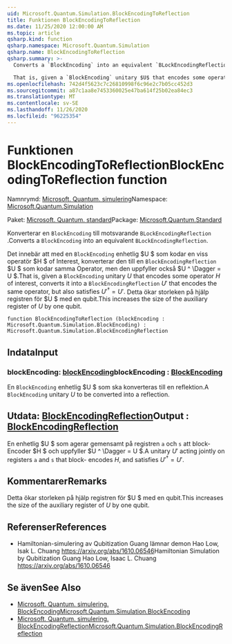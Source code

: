 ```yaml
---
uid: Microsoft.Quantum.Simulation.BlockEncodingToReflection
title: Funktionen BlockEncodingToReflection
ms.date: 11/25/2020 12:00:00 AM
ms.topic: article
qsharp.kind: function
qsharp.namespace: Microsoft.Quantum.Simulation
qsharp.name: BlockEncodingToReflection
qsharp.summary: >-
  Converts a `BlockEncoding` into an equivalent `BLockEncodingReflection`.

  That is, given a `BlockEncoding` unitary $U$ that encodes some operator $H$ of interest, converts it into a `BlockEncodingReflection` $U'$ that encodes the same operator, but also satisfies $U'^\dagger = U'$. This increases the size of the auxiliary register of $U$ by one qubit.
ms.openlocfilehash: 742d4f5623c7c26810998f6c96e2c7b05cc452d3
ms.sourcegitcommit: a87c1aa8e7453360025e47ba614f25b02ea84ec3
ms.translationtype: MT
ms.contentlocale: sv-SE
ms.lasthandoff: 11/26/2020
ms.locfileid: "96225354"
---
```

# <a name="blockencodingtoreflection-function"></a><span data-ttu-id="202d8-102">Funktionen BlockEncodingToReflection</span><span class="sxs-lookup"><span data-stu-id="202d8-102">BlockEncodingToReflection function</span></span>

<span data-ttu-id="202d8-103">Namnrymd: [Microsoft. Quantum. simulering](xref:Microsoft.Quantum.Simulation)</span><span class="sxs-lookup"><span data-stu-id="202d8-103">Namespace: [Microsoft.Quantum.Simulation](xref:Microsoft.Quantum.Simulation)</span></span>

<span data-ttu-id="202d8-104">Paket: [Microsoft. Quantum. standard](https://nuget.org/packages/Microsoft.Quantum.Standard)</span><span class="sxs-lookup"><span data-stu-id="202d8-104">Package: [Microsoft.Quantum.Standard](https://nuget.org/packages/Microsoft.Quantum.Standard)</span></span>


<span data-ttu-id="202d8-105">Konverterar en `BlockEncoding` till motsvarande `BLockEncodingReflection` .</span><span class="sxs-lookup"><span data-stu-id="202d8-105">Converts a `BlockEncoding` into an equivalent `BLockEncodingReflection`.</span></span>

<span data-ttu-id="202d8-106">Det innebär att med en `BlockEncoding` enhetlig $U $ som kodar en viss operatör $H $ of Interest, konverterar den till en `BlockEncodingReflection` $U $ som kodar samma Operator, men den uppfyller också $U ^ \Dagger = U $.</span><span class="sxs-lookup"><span data-stu-id="202d8-106">That is, given a `BlockEncoding` unitary $U$ that encodes some operator $H$ of interest, converts it into a `BlockEncodingReflection` $U'$ that encodes the same operator, but also satisfies $U'^\dagger = U'$.</span></span>
<span data-ttu-id="202d8-107">Detta ökar storleken på hjälp registren för $U $ med en qubit.</span><span class="sxs-lookup"><span data-stu-id="202d8-107">This increases the size of the auxiliary register of $U$ by one qubit.</span></span>

```qsharp
function BlockEncodingToReflection (blockEncoding : Microsoft.Quantum.Simulation.BlockEncoding) : Microsoft.Quantum.Simulation.BlockEncodingReflection
```


## <a name="input"></a><span data-ttu-id="202d8-108">Indata</span><span class="sxs-lookup"><span data-stu-id="202d8-108">Input</span></span>

### <a name="blockencoding--blockencoding"></a><span data-ttu-id="202d8-109">blockEncoding: [blockEncoding](xref:Microsoft.Quantum.Simulation.BlockEncoding)</span><span class="sxs-lookup"><span data-stu-id="202d8-109">blockEncoding : [BlockEncoding](xref:Microsoft.Quantum.Simulation.BlockEncoding)</span></span>

<span data-ttu-id="202d8-110">En `BlockEncoding` enhetlig $U $ som ska konverteras till en reflektion.</span><span class="sxs-lookup"><span data-stu-id="202d8-110">A `BlockEncoding` unitary $U$ to be converted into a reflection.</span></span>



## <a name="output--blockencodingreflection"></a><span data-ttu-id="202d8-111">Utdata: [BlockEncodingReflection](xref:Microsoft.Quantum.Simulation.BlockEncodingReflection)</span><span class="sxs-lookup"><span data-stu-id="202d8-111">Output : [BlockEncodingReflection](xref:Microsoft.Quantum.Simulation.BlockEncodingReflection)</span></span>

<span data-ttu-id="202d8-112">En enhetlig $U $ som agerar gemensamt på registren `a` och `s` att block-Encoder $H $ och uppfyller $U ^ \Dagger = U $.</span><span class="sxs-lookup"><span data-stu-id="202d8-112">A unitary $U'$ acting jointly on registers `a` and `s` that block- encodes $H$, and satisfies $U'^\dagger = U'$.</span></span>

## <a name="remarks"></a><span data-ttu-id="202d8-113">Kommentarer</span><span class="sxs-lookup"><span data-stu-id="202d8-113">Remarks</span></span>

<span data-ttu-id="202d8-114">Detta ökar storleken på hjälp registren för $U $ med en qubit.</span><span class="sxs-lookup"><span data-stu-id="202d8-114">This increases the size of the auxiliary register of $U$ by one qubit.</span></span>

## <a name="references"></a><span data-ttu-id="202d8-115">Referenser</span><span class="sxs-lookup"><span data-stu-id="202d8-115">References</span></span>

- <span data-ttu-id="202d8-116">Hamiltonian-simulering av Qubitization Guang lämnar demon Hao Low, Isak L. Chuang https://arxiv.org/abs/1610.06546</span><span class="sxs-lookup"><span data-stu-id="202d8-116">Hamiltonian Simulation by Qubitization Guang Hao Low, Isaac L. Chuang https://arxiv.org/abs/1610.06546</span></span>

## <a name="see-also"></a><span data-ttu-id="202d8-117">Se även</span><span class="sxs-lookup"><span data-stu-id="202d8-117">See Also</span></span>

- [<span data-ttu-id="202d8-118">Microsoft. Quantum. simulering. BlockEncoding</span><span class="sxs-lookup"><span data-stu-id="202d8-118">Microsoft.Quantum.Simulation.BlockEncoding</span></span>](xref:Microsoft.Quantum.Simulation.BlockEncoding)
- [<span data-ttu-id="202d8-119">Microsoft. Quantum. simulering. BlockEncodingReflection</span><span class="sxs-lookup"><span data-stu-id="202d8-119">Microsoft.Quantum.Simulation.BlockEncodingReflection</span></span>](xref:Microsoft.Quantum.Simulation.BlockEncodingReflection)